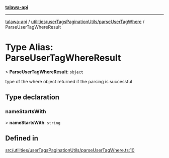 [**talawa-api**](../../../../README.md)

***

[talawa-api](../../../../modules.md) / [utilities/userTagsPaginationUtils/parseUserTagWhere](../README.md) / ParseUserTagWhereResult

# Type Alias: ParseUserTagWhereResult

\> **ParseUserTagWhereResult**: `object`

type of the where object returned if the parsing is successful

## Type declaration

### nameStartsWith

\> **nameStartsWith**: `string`

## Defined in

[src/utilities/userTagsPaginationUtils/parseUserTagWhere.ts:10](https://github.com/PalisadoesFoundation/talawa-api/blob/5c5b29a0ea487bda8306089fe128f43f3be29f94/src/utilities/userTagsPaginationUtils/parseUserTagWhere.ts#L10)
